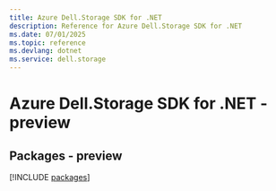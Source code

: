```yaml
---
title: Azure Dell.Storage SDK for .NET
description: Reference for Azure Dell.Storage SDK for .NET
ms.date: 07/01/2025
ms.topic: reference
ms.devlang: dotnet
ms.service: dell.storage
---
```

# Azure Dell.Storage SDK for .NET - preview
## Packages - preview
[!INCLUDE [packages](dell.storage-index.md)]